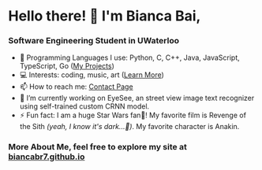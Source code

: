 # Hello there! 👋 I'm Bianca Bai,

### Software Engineering Student in UWaterloo

- 💪 Programming Languages I use: Python, C, C++, Java, JavaScript, TypeScript, Go ([My Projects](https://biancabr7.github.io/projects))
- 💻 Interests: coding, music, art ([Learn More](https://biancabr7.github.io/hobbies))
- 📫 How to reach me: [Contact Page](https://biancabr7.github.io/contact)
- 🔭 I’m currently working on EyeSee, an street view image text recognizer using self-trained custom CRNN model.
- ⚡ Fun fact: I am a huge Star Wars fan🚀! My favorite film is Revenge of the Sith  *(yeah, I know it's dark...🌋)*. My favorite character is Anakin.

### More About Me, feel free to explore my site at [biancabr7.github.io](https://biancabr7.github.io)

<!--
**BiancaBr7/biancabr7** is a ✨ _special_ ✨ repository because its `README.md` (this file) appears on your GitHub profile.

Here are some ideas to get you started:

- 🔭 I’m currently working on ...
- 🌱 I’m currently learning ...
- 👯 I’m looking to collaborate on ...
- 🤔 I’m looking for help with ...
- 💬 Ask me about ...
- 📫 How to reach me: ...
- 😄 Pronouns: ...
- ⚡ Fun fact: ...
-->
